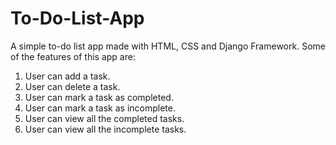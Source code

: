 # To-Do-List-App
A simple to-do list app made with HTML, CSS and Django Framework.
Some of the features of this app are:
1. User can add a task.
2. User can delete a task.
3. User can mark a task as completed.
4. User can mark a task as incomplete.
5. User can view all the completed tasks.   
6. User can view all the incomplete tasks.
